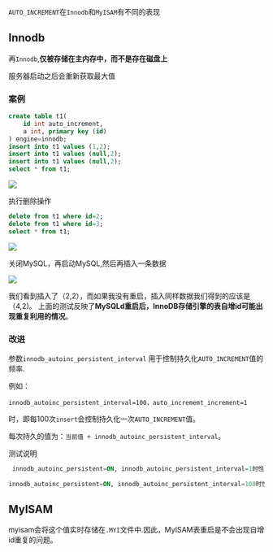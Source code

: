 `AUTO_INCREMENT`在`Innodb`和`MyISAM`有不同的表现

## Innodb

再`Innodb`,**仅被存储在主内存中，而不是存在磁盘上**

服务器启动之后会重新获取最大值

### 案例

```sql
create table t1(
    id int auto_increment, 
    a int, primary key (id)
) engine=innodb;
insert into t1 values (1,2);
insert into t1 values (null,2);
insert into t1 values (null,2);
select * from t1;
```

![](https://ws2.sinaimg.cn/large/006tKfTcgy1g0pnle1l7pj31am090glf.jpg)

执行删除操作

```sql
delete from t1 where id=2;
delete from t1 where id=3;
select * from t1;
```

![](https://ws1.sinaimg.cn/large/006tKfTcly1g0pnm2jxpdj31b6050a9u.jpg)



关闭MySQL，再启动MySQL,然后再插入一条数据

![](https://ws3.sinaimg.cn/large/006tKfTcgy1g0pnly0hvhj31bg06oq2q.jpg)

我们看到插入了（2,2），而如果我没有重启，插入同样数据我们得到的应该是（4,2)。 上面的测试反映了**MySQLd重启后，InnoDB存储引擎的表自增id可能出现重复利用的情况**。

### 改进

参数`innodb_autoinc_persistent_interval` 用于控制持久化`AUTO_INCREMENT`值的频率.

例如： 

```
innodb_autoinc_persistent_interval=100，auto_incrememt_increment=1
```

时，即每100次`insert`会控制持久化一次`AUTO_INCREMENT`值。

每次持久的值为：`当前值 + innodb_autoinc_persistent_interval`。



测试说明

```sql
 innodb_autoinc_persistent=ON, innodb_autoinc_persistent_interval=1时性能损耗在%1以下。
 
innodb_autoinc_persistent=ON, innodb_autoinc_persistent_interval=100时性能损耗可以忽略。
```



## MyISAM

myisam会将这个值实时存储在`.MYI`文件中.因此，MyISAM表重启是不会出现自增id重复的问题。











